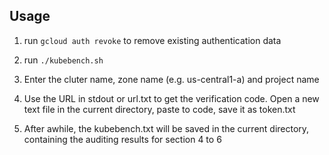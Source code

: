 ## Usage

1. run `gcloud auth revoke` to remove existing authentication data

2. run `./kubebench.sh`

3. Enter the cluter name, zone name (e.g. us-central1-a) and project name

4. Use the URL in stdout or url.txt to get the verification code. Open a new text file in the current directory, paste to code, save it as token.txt

5. After awhile, the kubebench.txt will be saved in the current directory, containing the auditing results for section 4 to 6